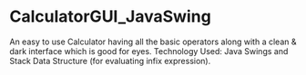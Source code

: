# CalculatorGUI_JavaSwing
An easy to use Calculator having all the basic operators along with a clean &amp; dark interface which is good for eyes.  Technology Used: Java Swings and Stack Data Structure (for evaluating infix expression).

